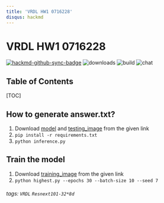 ```yaml
---
title: 'VRDL HW1 0716228'
disqus: hackmd
---
```


VRDL HW1 0716228
===


[![hackmd-github-sync-badge](https://hackmd.io/6p7VjUESSYeoBbkQPXsG3Q/badge)](https://hackmd.io/6p7VjUESSYeoBbkQPXsG3Q)
![downloads](https://img.shields.io/github/downloads/atom/atom/total.svg)
![build](https://img.shields.io/appveyor/ci/:user/:repo.svg)
![chat](https://img.shields.io/discord/:serverId.svg)

## Table of Contents

[TOC]

## How to generate answer.txt?

1. Download [model](https://drive.google.com/file/d/1pno2ta7QvyBvG-jDu00A5czOXxuXxDSr/view?usp=sharing) and [testing_image](https://drive.google.com/drive/folders/1Pea5XbB9RwnOk02V9UNh9UIZwVOatUwT?usp=sharing) from the given link
2. `pip install -r requirements.txt`
3. `python inference.py`

## Train the model
1. Download [training_image](https://drive.google.com/drive/folders/17R2k2QDDkP3F4sM---7XTf2C0gTYHPui?usp=sharing) from the given link
2. `python highest.py --epochs 30 --batch-size 10 --seed 7`

###### tags: `VRDL` `Resnext101-32*8d`
